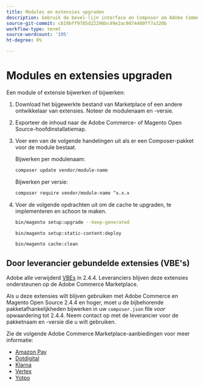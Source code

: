 ```yaml
---
title: Modules en extensies upgraden
description: Gebruik de bevel-lijn interface en Composer om Adobe Commerce en Magento Open Source modules en uitbreidingen te bevorderen.
source-git-commit: c619bff9785d22298bc49e2ac9874480ff7a320b
workflow-type: tm+mt
source-wordcount: '195'
ht-degree: 0%

---
```



# Modules en extensies upgraden

Een module of extensie bijwerken of bijwerken:

1. Download het bijgewerkte bestand van Marketplace of een andere ontwikkelaar van extensies. Noteer de modulenaam en -versie.

1. Exporteer de inhoud naar de Adobe Commerce- of Magento Open Source-hoofdinstallatiemap.

1. Voer een van de volgende handelingen uit als er een Composer-pakket voor de module bestaat.

   Bijwerken per modulenaam:

   ```bash
   composer update vendor/module-name
   ```

   Bijwerken per versie:

   ```bash
   composer require vendor/module-name ^x.x.x
   ```

1. Voer de volgende opdrachten uit om de cache te upgraden, te implementeren en schoon te maken.

   ```bash
   bin/magento setup:upgrade --keep-generated
   ```

   ```bash
   bin/magento setup:static-content:deploy
   ```

   ```bash
   bin/magento cache:clean
   ```

## Door leverancier gebundelde extensies (VBE&#39;s)

Adobe alle verwijderd [VBEs](https://devdocs.magento.com/extensions/vendor/) in 2.4.4. Leveranciers blijven deze extensies ondersteunen op de Adobe Commerce Marketplace.

Als u deze extensies wilt blijven gebruiken met Adobe Commerce en Magento Open Source 2.4.4 en hoger, moet u de bijbehorende pakketafhankelijkheden bijwerken in uw `composer.json` file _voor_ opwaardering tot 2.4.4. Neem contact op met de leverancier voor de pakketnaam en -versie die u wilt gebruiken.

Zie de volgende Adobe Commerce Marketplace-aanbiedingen voor meer informatie:

- [Amazon Pay](https://marketplace.magento.com/amzn-amazon-pay-magento-2-module.html)
- [Dotdigital](https://marketplace.magento.com/dotdigital-dotdigital-magento2-os-package.html)
- [Klarna](https://marketplace.magento.com/klarna-m2-klarna.html)
- [Vertex](https://marketplace.magento.com/vertexinc-vertex-tax-module.html)
- [Yotpo](https://marketplace.magento.com/yotpo-module-yotpo.html)

